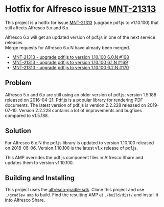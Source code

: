 # Hotfix for Alfresco issue [MNT-21313](https://issues.alfresco.com/jira/browse/MNT-21313)

This project is a hotfix for issue [MNT-21313](https://issues.alfresco.com/jira/browse/MNT-21313)
 (upgrade pdf.js to v1.10.100) that still affects Alfresco 5.x and 6.x.

Alfresco 6.x will get an updated version of pdf.js in one of the next service releases.  
Merge requests for Alfresco 6.x.N have already been merged.
- [MNT-21313 - upgrade pdf.js to version 1.10.100 6.0.N #168](https://github.com/Alfresco/share/pull/168)
- [MNT-21313 - upgrade pdf.js to version 1.10.100 6.1.N #169](https://github.com/Alfresco/share/pull/169)
- [MNT-21313 - upgrade pdf.js to version 1.10.100 6.2.N #170](https://github.com/Alfresco/share/pull/170)

## Problem

Alfresco 5.x and 6.x are still using an older version of pdf.js; version 1.5.188 released on 2016-04-21.
Pdf.js is a popular library for rendering PDF documents. The latest version of pdf.js is version 2.2.228
 released on 2019-07-10. Version 2.2.228 contains a lot of improvements and bugfixes compared to v1.5.188.

## Solution

For Alfresco 6.x.N the pdf.js library is updated to version 1.10.100 released on 2018-06-06.
Version 1.10.100 is the latest v1.x release of pdf.js.

This AMP overrides the pdf.js component files in Alfresco Share and updates them to version v1.10.100.

## Building and Installing

This project uses the [alfresco-gradle-sdk](https://github.com/xenit-eu/alfresco-gradle-sdk). Clone
this project and use `./gradlew amp` to build. Find the resulting AMP at `./build/dist/` and install
it into Alfresco Share.
